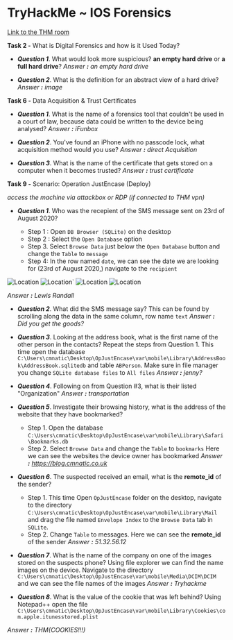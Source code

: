 # TryHackMe ~ IOS Forensics
[Link to the THM room](https://tryhackme.com/room/iosforensics)

 **Task 2 -** What is Digital Forensics and how is it Used Today?

- ***Question 1***. What would look more suspicious? **an empty hard drive** or **a full hard drive**?
*Answer **:** an empty hard drive*

- ***Question 2***. What is the definition for an abstract view of a hard drive?
*Answer **:** image*

**Task 6 -** Data Acquisition & Trust Certificates

- ***Question 1***. What is the name of a forensics tool that couldn't be used in a court of law, because data could be written to the device being analysed?
*Answer **:** iFunbox* 

- ***Question 2***. You've found an iPhone with no passcode lock, what acquisition method would you use?
*Answer **:** direct Acquisition*

- ***Question 3***. What is the name of the certificate that gets stored on a computer when it becomes trusted?
*Answer **:** trust certificate*


**Task 9 -** Scenario: Operation JustEncase (Deploy)

*access the machine via attackbox or RDP (if connected to THM vpn)*

- ***Question 1***. Who was the recepient of the SMS message sent on 23rd of August 2020?

    - Step 1 : Open `DB Browser (SQLite)` on the desktop
    - Step 2 : Select the `Open Database` option
    - Step 3. Select `Browse Data` just below the `Open Database` button and change the `Table` to `message`
    - Step 4: In the row named `date`, we can see the date we are looking for (23rd of August 2020,) navigate to the `recipient`

![Location](https://i.imgur.com/7uVimeJ)
![Location](https://i.imgur.com/zYZMVlJ)`
![Location](https://i.imgur.com/kyQLC53)
![Location](https://i.imgur.com/IrHpmgB)
 
*Answer **:** Lewis Randall* 

- ***Question 2***. What did the SMS message say?
This can be found by scrolling along the data in the same column, row name `text`
*Answer **:** Did you get the goods?* 

- ***Question 3***. Looking at the address book, what is the first name of the other person in the contacts?
Repeat the steps from Question 1. This time open the database `C:\Users\cmnatic\Desktop\OpJustEncase\var\mobile\Library\AddressBook\AddressBook.sqlitedb` 
and table `ABPerson`. Make sure in file manager you change `SQLite database files` to `All files` 
*Answer **:** jenny?* 

- ***Question 4***. Following on from Question #3, what is their listed "Organization"
*Answer **:** transportation* 

- ***Question 5***. Investigate their browsing history, what is the address of the website that they have bookmarked?
    - Step 1. Open the database `C:\Users\cmnatic\Desktop\OpJustEncase\var\mobile\Library\Safari\Bookmarks.db`
    - Step 2. Select `Browse Data` and change the `Table` to `bookmarks`
Here we can see the websites the device owner has bookmarked
*Answer **:** https://blog.cmnatic.co.uk* 

- ***Question 6***. The suspected received an email, what is the  **remote_id**  of the sender?
    - Step 1. This time Open `OpJustEncase` folder on the desktop, navigate to the directory `C:\Users\cmnatic\Desktop\OpJustEncase\var\mobile\Library\Mail` and drag the file named `Envelope Index` to the `Browse Data` tab in `SQLite`.
    - Step 2. Change `Table` to messages.
Here we can see the **remote_id** of the sender
*Answer **:** 51.32.56.12* 

- ***Question 7***. What is the name of the company on one of the images stored on the suspects phone?
Using file explorer we can find the name images on the device. Navigate to the directory `C:\Users\cmnatic\Desktop\OpJustEncase\var\mobile\Media\DCIM\DCIM` and we can see the file names of the images
*Answer **:** Tryhackme* 

- ***Question 8***. What is the value of the cookie that was left behind?
Using Notepad++ open the file `C:\Users\cmnatic\Desktop\OpJustEncase\var\mobile\Library\Cookies\com.apple.itunesstored.plist`

*Answer **:** THM{COOKIES!!!}* 
